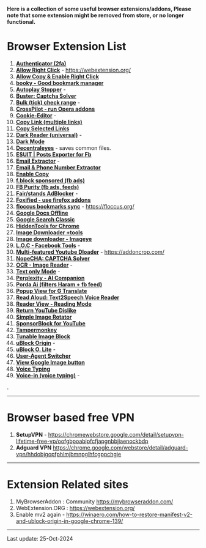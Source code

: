 **Here is a collection of some useful browser extensions/addons, Please note that some extension might be removed from store, or no longer functional.**

# Browser Extension List

1. **[Authenticator (2fa)](https://chromewebstore.google.com/detail/authenticator/bhghoamapcdpbohphigoooaddinpkbai)**
2. **[Allow Right Click](https://webextension.org/listing/allow-right-click.html)** - https://webextension.org/	
3. **[Allow Copy & Enable Right Click](https://chromewebstore.google.com/detail/allow-copy-select-enable/mmpljcghnbpkokhbkmfdmoagllopfmlm)**
4. **[booky - Good bookmark manager](https://booky.io/features)**
5. **[Autoplay Stopper](https://chrome.google.com/webstore/detail/autoplaystopper/ejddcgojdblidajhngkogefpkknnebdh)** -	
6. **[Buster: Captcha Solver](https://github.com/dessant/buster/)**
7. **[Bulk (tick) check range](https://chrome.google.com/webstore/detail/check-range/kcfmannklpnoilbdlaabnfolfepmpmfj/related)** -	
8. **[CrossPilot - run Opera addons](http://crosspilot.io/)**
9. **[Cookie-Editor](https://chrome.google.com/webstore/detail/cookie-editor/hlkenndednhfkekhgcdicdfddnkalmdm)** -	
10. **[Copy Link (multiple links)](https://chrome.google.com/webstore/detail/copy-selected-links/kddpiojgkjnpmgiegglncafdpnigcbij)**
11.	**[Copy Selected Links](https://chrome.google.com/webstore/detail/copy-selected-links/kddpiojgkjnpmgiegglncafdpnigcbij)**
12.	**[Dark Reader (universal)](https://darkreader.org/)** -  
13.	**[Dark Mode](https://chromewebstore.google.com/detail/dark-mode/dmghijelimhndkbmpgbldicpogfkceaj)**
14.	**[Decentraleyes](https://decentraleyes.org/)** - saves common files.
15.	**[ESUIT | Posts Exporter for Fb](https://chromewebstore.google.com/detail/esuit/lefjomichhananfjdmmnghjpcjeggdag)** 
16.	**[Email Extractor](https://chrome.google.com/webstore/detail/email-extractor/naidmjmjlgpkbebchjabfjgcgjkgojbi)** -	
17.	**[Email & Phone Number Extractor](https://chromewebstore.google.com/detail/email-phone-number-extrac/ppiodcccfccedkcjnhkkmplahjdbalhc)**
18.	**[Enable Copy](https://chrome.google.com/webstore/detail/enable-copy/lmnganadkecefnhncokdlaohlkneihio)**
19.	**[f.block sponsored (fb ads)](https://chrome.google.com/webstore/detail/fblock-sponsored/njcnnfelhkehnacoabhefefkbmloakkf/)**
20.	**[FB Purity (fb ads, feeds)](https://chromewebstore.google.com/detail/fluff-busting-purity/nmkinhboiljjkhaknpaeaicmdjhagpep)**
21.	**[Fair/stands AdBlocker](https://chrome.google.com/webstore/detail/fair-adblocker/lgblnfidahcdcjddiepkckcfdhpknnjh)** -	
22.	**[Foxified - use firefox addons](https://chromewebstore.google.com/detail/foxified/cldmemdnllncchfahbcnjijheaolemfk)**
23.	**[floccus bookmarks sync](https://chromewebstore.google.com/detail/floccus/fnaicdffflnofjppbagibeoednhnbjhg)** - https://floccus.org/
24.	**[Google Docs Offline](https://chromewebstore.google.com/detail/google-docs-offline/ghbmnnjooekpmoecnnnilnnbdlolhkhi)**
25.	**[Google Search Classic](https://chromewebstore.google.com/detail/bnpcaloojanekccamcniaoeiaclmkneb)**
26.	**[HiddenTools for Chrome](https://chrome.google.com/webstore/detail/jhcdplpmjpchlfjfihdpimbakifjnnda)**	
27.	**[Image Downloader +tools](https://chrome.google.com/webstore/detail/image-downloader-image-fi/jfafkhnopckjfmnpekbmpmghhdlijaja)**
28.	**[Image downloader - Imageye](https://chrome.google.com/webstore/detail/image-downloader-imageye/agionbommeaifngbhincahgmoflcikhm)** 
29.	**[L.O.C - Facebook Tools](https://chrome.google.com/webstore/detail/loc/eojdckfcadamkapabechhbnkleligand)** -	
30.	**[Multi-featured Youtube Dloader](https://addoncrop.com/free-youtube-video-downloader-1/)** -	https://addoncrop.com/
31.	**[NopeCHA: CAPTCHA Solver](https://chromewebstore.google.com/detail/nopecha-captcha-solver/dknlfmjaanfblgfdfebhijalfmhmjjjo)**
32.	**[OCR - Image Reader](https://chrome.google.com/webstore/detail/ocr-image-reader/bhbhjjkcoghibhibegcmbomkbakkpdbo)** -	
33.	**[Text only Mode](https://chrome.google.com/webstore/detail/text-mode/adelhekhakakocomdfejiipdnaadiiib)** -	
34.	**[Perplexity - AI Companion](https://chromewebstore.google.com/detail/perplexity-ai-companion/hlgbcneanomplepojfcnclggenpcoldo)**
35.	**[Porda Ai (filters Haram + fb feed)](https://chromewebstore.google.com/detail/pordaai-blur-haram-object/ofhlminijomemliahkjjbgcbfoimjiaj)**
36.	**[Popup View for G Translate](https://chrome.google.com/webstore/detail/popup-view-for-google-tra/bcefgmhpbmghjcenbklchobmogjhaagl)**
37.	**[Read Aloud: Text2Speech Voice Reader](https://chrome.google.com/webstore/detail/read-aloud-a-text-to-spee/hdhinadidafjejdhmfkjgnolgimiaplp)**	
38.	**[Reader View - Reading Mode](https://chrome.google.com/webstore/detail/reader-view/ecabifbgmdmgdllomnfinbmaellmclnh)**
39.	**[Return YouTube Dislike](https://chrome.google.com/webstore/detail/return-youtube-dislike/gebbhagfogifgggkldgodflihgfeippi)**
40.	**[Simple Image Rotator](https://chrome.google.com/webstore/detail/simple-image-rotator/celbdinhikbidipcbkmphghkoibafbik)**	
41.	**[SponsorBlock for YouTube](https://chromewebstore.google.com/detail/sponsorblock-for-youtube/mnjggcdmjocbbbhaepdhchncahnbgone)**
42.	[**Tampermonkey**](http://tampermonkey.net/)
43.	**[Tunable Image Block](https://chrome.google.com/webstore/detail/tunable-image-block/agpjllgcceliiblmebkbiccaaldfedbc)**
44.	**[uBlock Origin](https://github.com/gorhill/uBlock?tab=readme-ov-file#ublock-origin-ubo)** -	
45.	**[uBlock O. Lite](https://chromewebstore.google.com/detail/ublock-origin-lite/ddkjiahejlhfcafbddmgiahcphecmpfh)** - 
46.	**[User-Agent Switcher](https://chrome.google.com/webstore/detail/user-agent-switcher/iojaoainolpgkpojokmeclhidjolocci)**	
47.	**[View Google Image button](https://github.com/fanfare/googleimagesrestored)**	
48.	**[Voice Typing](https://chrome.google.com/webstore/detail/voice-typing/hmpihaioaacpehkghnkmnmgmihalkmdf)**	
49.	**[Voice-in (voice typing)](https://dictanote.co/voicein/install/?r=725951)** - 

.

-----
# Browser based free VPN
1. **SetupVPN** - https://chromewebstore.google.com/detail/setupvpn-lifetime-free-vp/oofgbpoabipfcfjapgnbbjjaenockbdp
2. **Adguard VPN**	https://chrome.google.com/webstore/detail/adguard-vpn/hhdobjgopfphlmjbmnpglhfcgppchgje

----
# Extension Related sites
1.	MyBrowserAddon : Community	https://mybrowseraddon.com/
2.	WebExtension.ORG : https://webextension.org/
3.	Enable mv2 again - https://winaero.com/how-to-restore-manifest-v2-and-ublock-origin-in-google-chrome-139/


-------
Last update: 25-Oct-2024